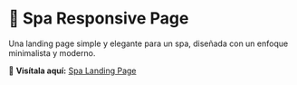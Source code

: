 # 🌸 Spa Responsive Page  

Una landing page simple y elegante para un spa, diseñada con un enfoque minimalista y moderno.  

🔗 **Visítala aquí:** [Spa Landing Page](https://josueeb.github.io/SPA-Responsive/)
